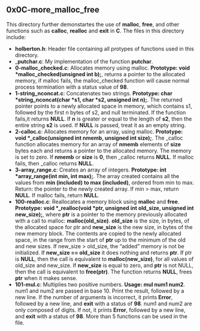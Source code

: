 ## 0x0C-more_malloc_free
This directory further demonstartes the use of __malloc__, __free__, and other functions such as __calloc__, __realloc__ and __exit__ in __C__. The files in this directory include:
- __holberton.h__: Header file containing all protypes of functions used in this directory.
- ___putchar.c__: My implementation of the function __putchar__.
- __0-malloc_checked.c__: Allocates memory using malloc. __Prototype: void *malloc_checked(unsigned int b);__, returns a pointer to the allocated memory, if malloc fails, the malloc_checked function will cause normal process termination with a status value of __98__.
- __1-string_nconcat.c__: Concatenates two strings. __Prototype: char *string_nconcat(char *s1, char *s2, unsigned int n);__. The returned pointer points to a newly allocated space in memory, which contains s1, followed by the first n bytes of s2, and null terminated.
If the function fails,it returns __NULL__. If __n__ is greater or equal to the length of __s2__, then the entire string __s2__ is used. If __NULL__ is passed, treat it as an empty string.
- __2-calloc.c__: Allocates memory for an array, using malloc. __Prototype: void *_calloc(unsigned int nmemb, unsigned int size);__. The _calloc function allocates memory for an array of __nmemb__ elements of __size__ bytes each and returns a pointer to the allocated memory. The memory is set to zero. If __nmemb__ or __size__ is __0__, then _calloc returns __NULL__. If malloc fails, then _calloc returns __NULL__.
- __3-array_range.c__: Creates an array of integers. __Prototype: int *array_range(int min, int max);__. The array created contains all the values from __min (included) to max (included)__, ordered from min to max. Return: the pointer to the newly created array. If min > max, return __NULL__. If malloc fails, return __NULL__.
- __100-realloc.c__: Reallocates a memory block using __malloc__ and __free__. __Prototype: void *_realloc(void *ptr, unsigned int old_size, unsigned int new_size);__,
where __ptr__ is a pointer to the memory previously allocated with a call to malloc: __malloc(old_size)__. __old_size__ is the size, in bytes, of the allocated space for ptr and __new_size__ is the new size, in bytes of the new memory block. The contents are copied to the newly allocated space, in the range from the start of __ptr__ up to the minimum of the old and new sizes. If new_size > old_size, the “added” memory is not be initialized. If __new_size == old_size__ it does nothing and returns __ptr__. If ptr is __NULL__, then the call is equivalent to __malloc(new_size)__, for all values of old_size and new_size. If __new_size__ is equal to zero, and __ptr__ is not NULL, then the call is equivalent to __free(ptr)__. The function returns __NULL__, frees __ptr__ when it makes sense.
- __101-mul.c__: Multiplies two positive numbers. __Usage: mul num1 num2__. num1 and num2 are passed in base 10. Print the result, followed by a new line. If the number of arguments is incorrect, it prints __Error__, followed by a new line, and __exit__ with a status of __98__. num1 and num2 are only composed of digits. If not, it prints __Error__, followed by a new line, and __exit__ with a status of __98__. More than 5 functions can be used in the file.